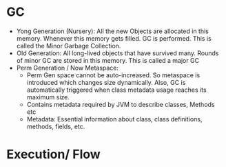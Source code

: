 # GC
- Yong Generation (Nursery):  All the new Objects are allocated in this memory. Whenever this memory gets filled. GC is performed. This is called the Minor Garbage Collection.
- Old Generation: All long-lived objects that have survived many. Rounds of minor GC are stored in this memory. This is called a major GC
- Perm Generation / Now Metaspace:
  - Perm Gen space cannot be auto-increased. So metaspace is introduced which changes size dynamically. Also, GC is automatically triggered when class metadata usage reaches its maximum size.
  - Contains metadata required by JVM to describe classes, Methods etc
  - Metadata: Essential  information about class, class definitions, methods, fields, etc.
 
    
# Execution/ Flow

